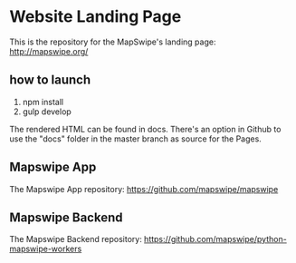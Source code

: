 # Website Landing Page
This is the repository for the MapSwipe's landing page: http://mapswipe.org/

## how to launch
1. npm install
2. gulp develop

The rendered HTML can be found in docs. There's an option in Github to use the "docs" folder in the master branch as source for the Pages.

## Mapswipe App
The Mapswipe App repository: https://github.com/mapswipe/mapswipe

## Mapswipe Backend 
The Mapswipe Backend repository: https://github.com/mapswipe/python-mapswipe-workers

